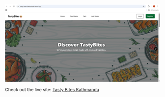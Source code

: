 
![Website Screenshot](./Screenshot%202025-05-15%20173813.png)

Check out the live site: [Tasty Bites Kathmandu](https://tasty-bites-kathmandu.vercel.app/)



